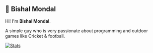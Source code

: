 ## :boy: Bishal Mondal

Hi! I'm **Bishal Mondal**. 

A simple guy who is very passionate about programming and outdoor games like Cricket & football.

[![Stats](https://github-readme-stats.vercel.app/api?username=bishal9874)](https://github.com/anuraghazra/github-readme-stats)


<!--#### Support
If you like my work, support me :blush:.-->


<!--
**epicX67/epicX67** is a ✨ _special_ ✨ repository because its `README.md` (this file) appears on your GitHub profile.
Here are some ideas to get you started:

- 🔭 I’m currently working on ...
- 🌱 I’m currently learning ...
- 👯 I’m looking to collaborate on ...
- 🤔 I’m looking for help with ...
- 💬 Ask me about ...
- 📫 How to reach me: ...
- 😄 Pronouns: ...
- ⚡ Fun fact: ...
-->
